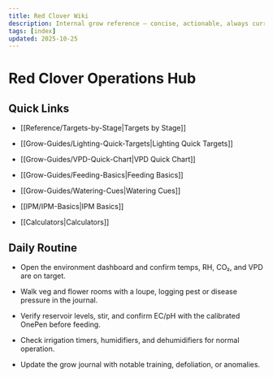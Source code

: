 ```yaml
---
title: Red Clover Wiki
description: Internal grow reference – concise, actionable, always current.
tags: [index]
updated: 2025-10-25
---
```


# Red Clover Operations Hub

## Quick Links

- [[Reference/Targets-by-Stage|Targets by Stage]]

- [[Grow-Guides/Lighting-Quick-Targets|Lighting Quick Targets]]

- [[Grow-Guides/VPD-Quick-Chart|VPD Quick Chart]]

- [[Grow-Guides/Feeding-Basics|Feeding Basics]]

- [[Grow-Guides/Watering-Cues|Watering Cues]]

- [[IPM/IPM-Basics|IPM Basics]]

- [[Calculators|Calculators]]

## Daily Routine

- Open the environment dashboard and confirm temps, RH, CO₂, and VPD are on target.

- Walk veg and flower rooms with a loupe, logging pest or disease pressure in the journal.

- Verify reservoir levels, stir, and confirm EC/pH with the calibrated OnePen before feeding.

- Check irrigation timers, humidifiers, and dehumidifiers for normal operation.

- Update the grow journal with notable training, defoliation, or anomalies.
